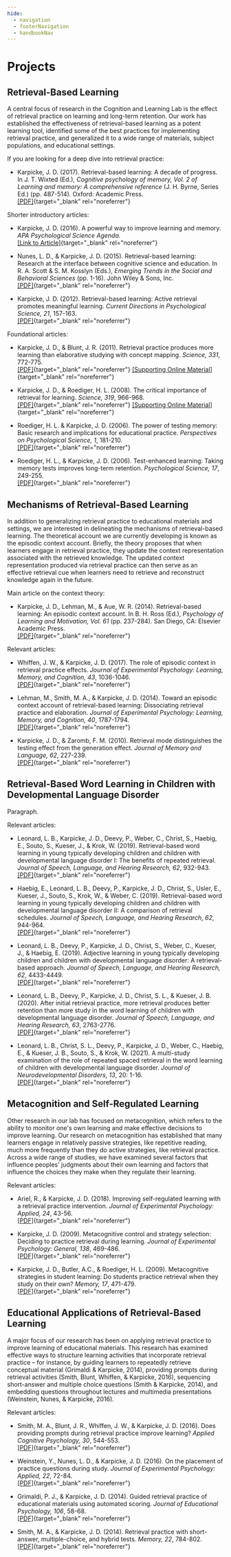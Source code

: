 ```yaml
---
hide:
  - navigation
  - footerNavigation
  - handbookNav
---
```


# Projects

## Retrieval-Based Learning

A central focus of research in the Cognition and Learning Lab is the effect of retrieval practice on learning and long-term retention. Our work has established the effectiveness of retrieval-based learning as a potent learning tool, identified some of the best practices for implementing retrieval practice, and generalized it to a wide range of materials, subject populations, and educational settings.

If you are looking for a deep dive into retrieval practice:

- Karpicke, J. D. (2017). Retrieval-based learning: A decade of progress. In J. T. Wixted (Ed.), _Cognitive psychology of memory, Vol. 2 of Learning and memory: A comprehensive reference_ (J. H. Byrne, Series Ed.) (pp. 487-514). Oxford: Academic Press. <br>
  [[PDF]](../downloads/2017/2017_Karpicke_Retrieval_Based_Learning_Review.pdf){target="_blank" rel="noreferrer"}

Shorter introductory articles:

- Karpicke, J. D. (2016). A powerful way to improve learning and memory. _APA Psychological Science Agenda._ <br>
  [[Link to Article]](http://www.apa.org/science/about/psa/2016/06/learning-memory.aspx){target="_blank" rel="noreferrer"}

- Nunes, L. D., &amp; Karpicke, J. D. (2015). Retrieval-based learning: Research at the interface between cognitive science and education. In R. A. Scott &amp; S. M. Kosslyn (Eds.), _Emerging Trends in the Social and Behavioral Sciences_ (pp. 1-16). John Wiley &amp; Sons, Inc. <br>
  [[PDF]](../downloads/2015/2015_Nunes_Karpicke_Emerging_Trends.pdf){target="_blank" rel="noreferrer"}

- Karpicke, J. D. (2012). Retrieval-based learning: Active retrieval promotes meaningful learning. _Current Directions in Psychological Science, 21_, 157-163. <br>
  [[PDF]](../downloads/2012/2012_Karpicke_CDPS.pdf){target="_blank" rel="noreferrer"}

Foundational articles:

- Karpicke, J. D., &amp; Blunt, J. R. (2011). Retrieval practice produces more learning than elaborative studying with concept mapping. _Science, 331_, 772-775. <br>
  [[PDF]](../downloads/2011/2011_Karpicke_Blunt_Science.pdf){target="_blank" rel="noreferrer"}
  [[Supporting Online Material]](../downloads/2011/2011_Karpicke_Blunt_ScienceSupportingMaterial.pdf){target="_blank" rel="noreferrer"}

- Karpicke, J. D., &amp; Roediger, H. L. (2008). The critical importance of retrieval for learning. _Science, 319_, 966-968. <br>
  [[PDF]](../downloads/2008/2008_Karpicke_Roediger_Science.pdf){target="_blank" rel="noreferrer"}
  [[Supporting Online Material]](../downloads/2008/2008_Karpicke_Roediger_ScienceSupportingMaterial.pdf){target="_blank" rel="noreferrer"}

- Roediger, H. L. &amp; Karpicke, J. D. (2006). The power of testing memory: Basic research and implications for educational practice. _Perspectives on Psychological Science, 1_, 181-210. <br>
  [[PDF]](../downloads/2006/2006_Roediger_Karpicke_Review.pdf){target="_blank" rel="noreferrer"}

- Roediger, H. L., &amp; Karpicke, J. D. (2006). Test-enhanced learning: Taking memory tests improves long-term retention. _Psychological Science, 17_, 249-255. <br>
  [[PDF]](../downloads/2006/2006_Roediger_Karpicke_PsychSci.pdf){target="_blank" rel="noreferrer"}


## Mechanisms of Retrieval-Based Learning

In addition to generalizing retrieval practice to educational materials and settings, we are interested in delineating the mechanisms of retrieval-based learning. The theoretical account we are currently developing is known as the episodic context account. Briefly, the theory proposes that when learners engage in retrieval practice, they update the context representation associated with the retrieved knowledge. The updated context representation produced via retrieval practice can then serve as an effective retrieval cue when learners need to retrieve and reconstruct knowledge again in the future.

Main article on the context theory:

- Karpicke, J. D., Lehman, M., &amp; Aue, W. R. (2014). Retrieval-based learning: An episodic context account. In B. H. Ross (Ed.), _Psychology of Learning and Motivation, Vol. 61_ (pp. 237-284). San Diego, CA: Elsevier Academic Press. <br>
[[PDF]](../downloads/2014_Karpicke_Lehman_Aue_PLM.pdf){target="_blank" rel="noreferrer"}

Relevant articles:

- Whiffen, J. W., &amp; Karpicke, J. D. (2017). The role of episodic context in retrieval practice effects. _Journal of Experimental Psychology: Learning, Memory, and Cognition, 43_, 1036-1046. <br> [[PDF]](../downloads/2017_Whiffen_Karpicke_JEPLMC.pdf){target="_blank" rel="noreferrer"}

- Lehman, M., Smith, M. A., &amp; Karpicke, J. D. (2014). Toward an episodic context account of retrieval-based learning: Dissociating retrieval practice and elaboration. _Journal of Experimental Psychology: Learning, Memory, and Cognition, 40_, 1787-1794. <br>
  [[PDF]](../downloads/2014_Lehman_Smith_Karpicke_JEPLMC.pdf){target="_blank" rel="noreferrer"}

- Karpicke, J. D., &amp; Zaromb, F. M. (2010). Retrieval mode distinguishes the testing effect from the generation effect. _Journal of Memory and Language, 62_, 227-239. <br>
  [[PDF]](../downloads/2010/2010_Karpicke_Zaromb_JML.pdf){target="_blank" rel="noreferrer"}


## Retrieval-Based Word Learning in Children with Developmental Language Disorder

Paragraph.

Relevant articles:

- Leonard, L. B., Karpicke, J. D., Deevy, P., Weber, C., Christ, S., Haebig, E., Souto, S.,  Kueser, J., & Krok, W. (2019). Retrieval-based word learning in young typically developing children and children with developmental language disorder I: The benefits of repeated retrieval. *Journal of Speech, Language, and Hearing Research, 62*, 932-943. <br> [[PDF]](../downloads/2019/2019_Leonard_et_al_JSLHR_Part_1.pdf){target="_blank" rel="noreferrer"}

- Haebig, E., Leonard, L. B., Deevy, P., Karpicke, J. D., Christ, S., Usler, E., Kueser, J., Souto, S., Krok, W., & Weber, C. (2019). Retrieval-based word learning in young typically developing children and children with developmental language disorder II: A comparison of retrieval schedules. *Journal of Speech, Language, and Hearing Research, 62*, 944-964. <br> [[PDF]](../downloads/2019/2019_Haebig_et_al_JSLHR_Part_2.pdf){target="_blank" rel="noreferrer"}

- Leonard, L. B., Deevy, P., Karpicke, J. D., Christ, S., Weber, C., Kueser, J., & Haebig, E. (2019). Adjective learning in young typically developing children and children with developmental language disorder: A retrieval-based approach. *Journal of Speech, Language, and Hearing Research, 62*, 4433-4449. <br> [[PDF]](../downloads/2019/2019_Leonard_et_al_JSLHR_Adjectives.pdf){target="_blank" rel="noreferrer"}

- Leonard, L. B., Deevy, P., Karpicke, J. D., Christ, S. L., & Kueser, J. B. (2020). After initial retrieval practice, more retrieval produces better retention than more study in the word learning of children with developmental language disorder. *Journal of Speech, Language, and Hearing Research, 63*, 2763-2776. <br> [[PDF]](../downloads/2020/2020_Leonard_et_al_JSLHR.pdf){target="_blank" rel="noreferrer"}

- Leonard, L. B., Christ, S. L., Deevy, P., Karpicke, J. D., Weber, C., Haebig, E., & Kueser, J. B., Souto, S., & Krok, W. (2021). A multi-study examination of the role of repeated spaced retrieval in the word learning of children with developmental language disorder. *Journal of Neurodevelopmental Disorders, 13*, 20: 1-16. <br> [[PDF]](../downloads/2021/2021_Leonard_et_al_JNDD.pdf){target="_blank" rel="noreferrer"}


## Metacognition and Self-Regulated Learning

Other research in our lab has focused on metacognition, which refers to the ability to monitor one's own learning and make effective decisions to improve learning. Our research on metacognition has established that many learners engage in relatively passive strategies, like repetitive reading, much more frequently than they do active strategies, like retrieval practice. Across a wide range of studies, we have examined several factors that influence peoples' judgments about their own learning and factors that influence the choices they make when they regulate their learning.

Relevant articles:

- Ariel, R., &amp; Karpicke, J. D. (2018). Improving self-regulated learning with a retrieval practice intervention. _Journal of Experimental Psychology: Applied, 24_, 43-56. <br>
  [[PDF]](../downloads/2018/2018_Ariel_Karpicke_JEPA.pdf){target="_blank" rel="noreferrer"}

- Karpicke, J. D. (2009). Metacognitive control and strategy selection: Deciding to practice retrieval during learning. _Journal of Experimental Psychology: General, 138_, 469-486. <br>
  [[PDF]](../downloads/2009/2009_Karpicke_JEPGeneral.pdf){target="_blank" rel="noreferrer"}

- Karpicke, J. D., Butler, A.C., &amp; Roediger, H. L. (2009). Metacognitive strategies in student learning: Do students practice retrieval when they study on their own? _Memory, 17_, 471-479. <br>
  [[PDF]](../downloads/2009/2009_Karpicke_Butler_Roediger.pdf){target="_blank" rel="noreferrer"}


## Educational Applications of Retrieval-Based Learning

A major focus of our research has been on applying retrieval practice to improve learning of educational materials. This research has examined effective ways to structure learning activities that incorporate retrieval practice – for instance, by guiding learners to repeatedly retrieve conceptual material (Grimaldi & Karpicke, 2014), providing prompts during retrieval activities (Smith, Blunt, Whiffen, & Karpicke, 2016), sequencing short-answer and multiple choice questions (Smith & Karpicke, 2014), and embedding questions throughout lectures and multimedia presentations (Weinstein, Nunes, & Karpicke, 2016).

Relevant articles:

- Smith, M. A., Blunt, J. R., Whiffen, J. W., &amp; Karpicke, J. D. (2016). Does providing prompts during retrieval practice improve learning? _Applied Cognitive Psychology, 30_, 544-553. <br>
  [[PDF]](../downloads/2016/2016_Smith_Blunt_Whiffen_Karpicke_ACP.pd){target="_blank" rel="noreferrer"}

- Weinstein, Y., Nunes, L. D., &amp; Karpicke, J. D. (2016). On the placement of practice questions during study. _Journal of Experimental Psychology: Applied, 22_, 72-84. <br>
  [[PDF]](../downloads/2016/2016_Weinstein_Nunes_Karpicke_JEPA.pdf){target="_blank" rel="noreferrer"}

- Grimaldi, P. J., &amp; Karpicke, J. D. (2014). Guided retrieval practice of educational materials using automated scoring. _Journal of Educational Psychology, 106_, 58-68.<br>
  [[PDF]](../downloads/2014/2014_Grimaldi_Karpicke_JEDP.pdf){target="_blank" rel="noreferrer"}

- Smith, M. A., &amp; Karpicke, J. D. (2014). Retrieval practice with short-answer, multiple-choice, and hybrid tests. _Memory, 22_, 784-802. <br>
  [[PDF]](../downloads/2014/2014_Smith_Karpicke_Memory.pdf){target="_blank" rel="noreferrer"}
